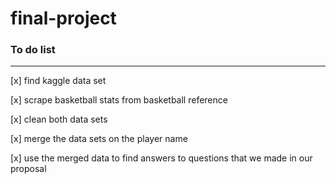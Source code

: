 # final-project

### To do list

---

[x] find kaggle data set

[x] scrape basketball stats from basketball reference

[x] clean both data sets

[x] merge the data sets on the player name

[x] use the merged data to find answers to questions that we made in our proposal
